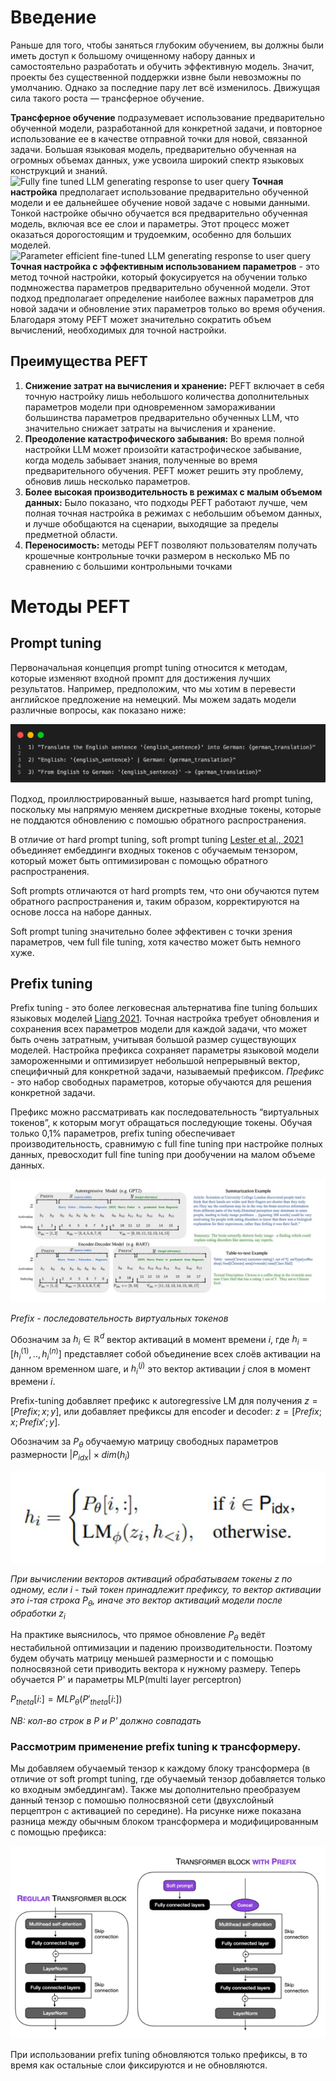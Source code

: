 
# Введение
Раньше для того, чтобы заняться глубоким обучением, вы должны были иметь доступ к большому очищенному набору данных и самостоятельно разработать и обучить эффективную модель. Значит, проекты без существенной поддержки извне были невозможны по умолчанию. Однако за последние пару лет всё изменилось. Движущая сила такого роста — трансферное обучение.

**Трансферное обучение** подразумевает использование предварительно обученной модели, разработанной для конкретной задачи, и повторное использование ее в качестве отправной точки для новой, связанной задачи. Большая языковая модель, предварительно обученная на огромных объемах данных, уже усвоила широкий спектр языковых конструкций и знаний. 
![Fully fine tuned LLM generating response to user query](https://deci.ai/wp-content/uploads/2023/09/1-3-1024x576.png)
**Точная настройка** предполагает использование предварительно обученной модели и ее дальнейшее обучение новой задаче с новыми данными. Тонкой настройке обычно обучается вся предварительно обученная модель, включая все ее слои и параметры. Этот процесс может оказаться дорогостоящим и трудоемким, особенно для больших моделей.
![Parameter efficient fine-tuned LLM generating response to user query](https://deci.ai/wp-content/uploads/2023/09/4-6-1024x576.png)
**Точная настройка с эффективным использованием параметров** -  это метод точной настройки, который фокусируется на обучении только подмножества параметров предварительно обученной модели. Этот подход предполагает определение наиболее важных параметров для новой задачи и обновление этих параметров только во время обучения. Благодаря этому PEFT может значительно сократить объем вычислений, необходимых для точной настройки.

## Преимущества PEFT

1.  **Снижение затрат на вычисления и хранение:** PEFT включает в себя точную настройку лишь небольшого количества дополнительных параметров модели при одновременном замораживании большинства параметров предварительно обученных LLM, что значительно снижает затраты на вычисления и хранение.
2.  **Преодоление катастрофического забывания:** Во время полной настройки LLM может произойти катастрофическое забывание, когда модель забывает знания, полученные во время предварительного обучения. PEFT может решить эту проблему, обновив лишь несколько параметров.
3.  **Более высокая производительность в режимах с малым объемом данных:** Было показано, что подходы PEFT работают лучше, чем полная точная настройка в режимах с небольшим объемом данных, и лучше обобщаются на сценарии, выходящие за пределы предметной области.
4.  **Переносимость:** методы PEFT позволяют пользователям получать крошечные контрольные точки размером в несколько МБ по сравнению с большими контрольными точками
# Методы PEFT

## Prompt tuning
Первоначальная концепция prompt tuning относится к методам, которые изменяют входной промпт для достижения лучших результатов. Например, предположим, что мы хотим в перевести английское предложение на немецкий. Мы можем задать модели различные вопросы, как показано ниже:

![Alt text](prpt.png)

Подход, проиллюстрированный выше, называется hard prompt tuning, поскольку мы напрямую меняем дискретные входные токены, которые не поддаются обновлению с помошью обратного распространения.

В отличие от hard prompt tuning, soft prompt tuning [Lester et al., 2021](https://arxiv.org/abs/2104.08691) объединяет ембеддинги входных токенов с обучаемым тензором, который может быть оптимизирован с помощью обратного распространения.

Soft prompts отличаются от hard prompts тем, что они обучаются путем обратного распространения и, таким образом, корректируются на основе лосса на наборе данных.

Soft prompt tuning значительно более эффективен с точки зрения параметров, чем full file tuning, хотя качество может быть немного хуже.


## Prefix tuning

Prefix tuning - это более легковесная альтернатива fine tuning больших языковых моделей [Liang 2021](https://arxiv.org/abs/2101.00190). Точная настройка требует обновления и сохранения всех параметров модели для каждой задачи, что может быть очень затратным, учитывая большой размер существующих моделей. Настройка префикса сохраняет параметры языковой модели замороженными и оптимизирует небольшой непрерывный вектор, специфичный для конкретной задачи, называемый префиксом. *Префикс* - это набор свободных параметров, которые обучаются для решения конкретной задачи.

Префикс можно рассматривать как последовательность “виртуальных токенов”, к которым могут обращаться последующие токены. Обучая только 0,1% параметров, prefix tuning обеспечивает производительность, сравнимую с full fine tuning при настройке полных данных, превосходит full fine tuning при дообучении на малом объеме данных.

![Alt text](prft_1.png)

*Prefix - последовательность виртуальных токенов*

Обозначим за $h_i \in \mathbb{R}^d$ вектор активаций в момент времени $i$, где $h_i = [h_i^{(1)},..,h_i^{(n)}]$ представляет собой объединение всех слоёв активации на данном временном шаге, и $h_i^{(j)}$ это вектор активации $j$ слоя в момент времени $i$.

Prefix-tuning добавляет префикс к autoregressive LM для получения $z = [Prefix;x;y]$, или добавляет префиксы для encoder и decoder: $z = [Prefix;x;Prefix';y]$.

Обозначим за $P_{\theta}$ обучаемую матрицу свободных параметров размерности $|P_{idx}| \times dim(h_i)$

![Alt text](prft_2.png)
 
  *При вычислении векторов активаций обрабатываем токены z по одному, если i - тый токен принадлежит префиксу, то вектор активации это i-тая строка $P_{\theta}$, иначе это вектор активаций модели после обработки $z_i$*

На практике выяснилось, что прямое обновление $P_{\theta}$ ведёт нестабильной оптимизации и падению производительности. Поэтому будем обучать матрицу меньшей размерности и с помощью полносвязной сети приводить вектора к нужному размеру. Теперь обучается P' и параметры MLP(multi layer perceptron)

$P_{theta}[i:] = MLP_{\theta}(P'_{theta}[i:])$

*NB: кол-во строк в P и P' должно совпадать*

### Рассмотрим применение prefix tuning к трансформеру.

Мы добавляем обучаемый тензор к каждому блоку трансформера (в отличие от soft prompt tuning, где обучаемый тензор добавляется только ко входным эмбеддингам). Также мы дополнительно преобразуем данный тензор с помошью полносвязной сети (двухслойный перцептрон с активацией по середине). На рисунке ниже показана разница между обычным блоком трансформера и модифицированным с помощью префикса:

![Alt text](prft_3.png)

При использовании prefix tuning обновляются только префиксы, в то время как остальные слои фиксируются и не обновляются.




